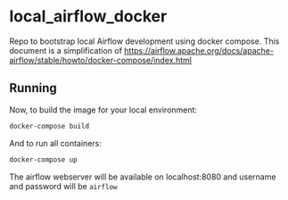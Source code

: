 # local_airflow_docker

Repo to bootstrap local Airflow development using docker compose. This document is a simplification of https://airflow.apache.org/docs/apache-airflow/stable/howto/docker-compose/index.html

## Running                      

Now, to build the image for your local environment:

```bash
docker-compose build
```

And to run all containers:

```bash
docker-compose up
```

The airflow webserver will be available on localhost:8080 and username and password will be `airflow`
